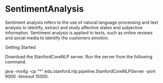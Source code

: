 # SentimentAnalysis
Sentiment analysis refers to the use of natural language processing and text analysis to identify, extract and study affective
states and subjective information. Sentiment analysis is applied to texts, such as online reviews and social media to identify the customers emotion.

Getting Started

Download the StanfordCoreNLP server.
Run the server from the following command.


java -mx4g -cp "*" edu.stanford.nlp.pipeline.StanfordCoreNLPServer -port 9000 -timeout 15000.

